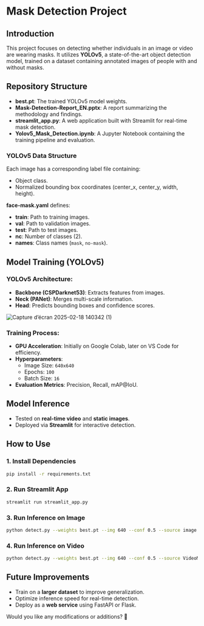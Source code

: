 # Mask Detection Project

## Introduction
This project focuses on detecting whether individuals in an image or video are wearing masks. It utilizes **YOLOv5**, a state-of-the-art object detection model, trained on a dataset containing annotated images of people with and without masks.

## Repository Structure
- **best.pt**: The trained YOLOv5 model weights.
- **Mask-Detection-Report_EN.pptx**: A report summarizing the methodology and findings.
- **streamlit_app.py**: A web application built with Streamlit for real-time mask detection.
- **Yolov5_Mask_Detection.ipynb**: A Jupyter Notebook containing the training pipeline and evaluation.

### YOLOv5 Data Structure
Each image has a corresponding label file containing:
- Object class.
- Normalized bounding box coordinates (center_x, center_y, width, height).

**face-mask.yaml** defines:
- **train**: Path to training images.
- **val**: Path to validation images.
- **test**: Path to test images.
- **nc**: Number of classes (2).
- **names**: Class names (`mask`, `no-mask`).

## Model Training (YOLOv5)
### YOLOv5 Architecture:
- **Backbone (CSPDarknet53)**: Extracts features from images.
- **Neck (PANet)**: Merges multi-scale information.
- **Head**: Predicts bounding boxes and confidence scores.

![Capture d’écran 2025-02-18 140342 (1)](https://github.com/user-attachments/assets/613f6c91-2464-4514-b701-1ae1d98ff7cc)

### Training Process:
- **GPU Acceleration**: Initially on Google Colab, later on VS Code for efficiency.
- **Hyperparameters**:
  - Image Size: `640x640`
  - Epochs: `100`
  - Batch Size: `16`
- **Evaluation Metrics**: Precision, Recall, mAP@IoU.

## Model Inference
- Tested on **real-time video** and **static images**.
- Deployed via **Streamlit** for interactive detection.

## How to Use

### 1. Install Dependencies
```bash
pip install -r requirements.txt
```

### 2. Run Streamlit App
```bash
streamlit run streamlit_app.py
```

### 3. Run Inference on Image
```bash
python detect.py --weights best.pt --img 640 --conf 0.5 --source image.jpg
```

### 4. Run Inference on Video
```bash
python detect.py --weights best.pt --img 640 --conf 0.5 --source VideoMask.mp4
```

## Future Improvements
- Train on a **larger dataset** to improve generalization.
- Optimize inference speed for real-time detection.
- Deploy as a **web service** using FastAPI or Flask.


Would you like any modifications or additions? 🚀
